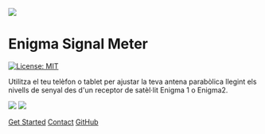![](logo.png) 
# Enigma Signal Meter
[![License: MIT](https://img.shields.io/badge/License-MIT-purple.svg)](https://opensource.org/licenses/MIT)

Utilitza el teu telèfon o tablet per ajustar la teva antena parabòlica llegint els nivells de senyal des d'un receptor de satèl·lit Enigma 1 o Enigma2.

[![](https://github.com/shaxxx/Signalmeter2/raw/master/docs/appstore.png)](https://apps.apple.com/us/app/enigma-signal-meter/id1479557163)
[![](https://github.com/shaxxx/Signalmeter2/raw/master/docs/play.png)](https://play.google.com/store/apps/details?id=com.krkadoni.app.signalmeter)

[Get Started](gettingstarted.md)
[Contact](mailto:development@krkadoni.com)
[GitHub](https://github.com/shaxxx/Signalmeter2/)
